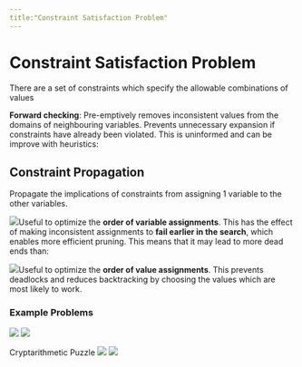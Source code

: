 ```yaml
---
title:"Constraint Satisfaction Problem"
---
```

# Constraint Satisfaction Problem
There are a set of constraints which specify the allowable combinations of values

**Forward checking**: Pre-emptively removes inconsistent values from the domains of neighbouring variables. Prevents unnecessary expansion if constraints have already been violated. This is uninformed and can be improve with heuristics:		

## Constraint Propagation
Propagate the implications of constraints from assigning 1 variable to the other variables. 

![](https://i.imgur.com/L6wFN1R.png)Useful to optimize the __order of variable assignments__. This has the effect of making inconsistent assignments to **fail earlier in the search**, which enables more efficient pruning. This means that it may lead to more dead ends than:

![](https://i.imgur.com/6fdpYrr.png)Useful to optimize the __order of value assignments__. This prevents deadlocks and reduces backtracking by choosing the values which are most likely to work.

### Example Problems  
![](https://i.imgur.com/v7cEIT7.png)
![](https://i.imgur.com/Up48NUi.png)

Cryptarithmetic Puzzle
![](https://i.imgur.com/pRygTVJ.png)
![](https://i.imgur.com/bjOreuP.png)
